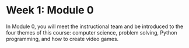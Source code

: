 # Week 1: Module 0

In Module 0, you will meet the instructional team and be introduced to the four themes of this course: computer science, problem solving, Python programming, and how to create video games.
